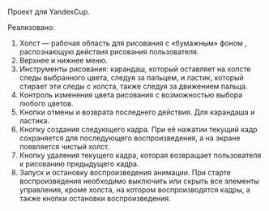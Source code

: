 Проект для YandexCup.

Реализовано:

1. Холст — рабочая область для рисования с «бумажным» фоном , распознающую действия рисования пользователя.
2. Верхнее и нижнее меню.
3. Инструменты рисования: карандаш, который оставляет на холсте следы выбранного цвета, следуя за пальцем, и ластик, который стирает эти следы с холста, также следуя за движением пальца.
4. Контроль изменения цвета рисования с возможностью выбора любого цветов.
5. Кнопки отмены и возврата последнего действия. Для карандаша и ластика.
6. Кнопку создания следующего кадра. При её нажатии текущий кадр сохраняется для последующего воспроизведения, а на экране появляется чистый холст.
7. Кнопку удаления текущего кадра, которая возвращает пользователя к рисованию предыдущего кадра.
8. Запуск и остановку воспроизведения анимации. При старте воспроизведения необходимо выключить или скрыть все элементы управления, кроме холста, на котором воспроизводятся кадры, а также кнопки остановки воспроизведения. 
